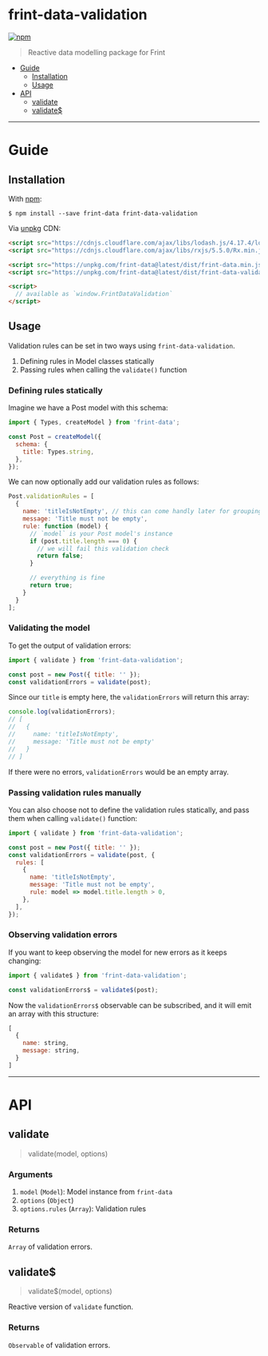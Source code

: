 # frint-data-validation

[![npm](https://img.shields.io/npm/v/frint-data-validation.svg)](https://www.npmjs.com/package/frint-data-validation)

> Reactive data modelling package for Frint

<!-- MarkdownTOC autolink=true bracket=round -->

- [Guide](#guide)
  - [Installation](#installation)
  - [Usage](#usage)
- [API](#api)
  - [validate](#validate)
  - [validate$](#validate-1)

<!-- /MarkdownTOC -->

---

# Guide

## Installation

With [npm](https://www.npmjs.com/):

```
$ npm install --save frint-data frint-data-validation
```

Via [unpkg](https://unpkg.com) CDN:

```html
<script src="https://cdnjs.cloudflare.com/ajax/libs/lodash.js/4.17.4/lodash.min.js"></script>
<script src="https://cdnjs.cloudflare.com/ajax/libs/rxjs/5.5.0/Rx.min.js"></script>

<script src="https://unpkg.com/frint-data@latest/dist/frint-data.min.js"></script>
<script src="https://unpkg.com/frint-data@latest/dist/frint-data-validation.min.js"></script>

<script>
  // available as `window.FrintDataValidation`
</script>
```

## Usage

Validation rules can be set in two ways using `frint-data-validation`.

1. Defining rules in Model classes statically
1. Passing rules when calling the `validate()` function

### Defining rules statically

Imagine we have a Post model with this schema:

```js
import { Types, createModel } from 'frint-data';

const Post = createModel({
  schema: {
    title: Types.string,
  },
});
```

We can now optionally add our validation rules as follows:

```js
Post.validationRules = [
  {
    name: 'titleIsNotEmpty', // this can come handly later for grouping errors
    message: 'Title must not be empty',
    rule: function (model) {
      // `model` is your Post model's instance
      if (post.title.length === 0) {
        // we will fail this validation check
        return false;
      }

      // everything is fine
      return true;
    }
  }
];
```

### Validating the model

To get the output of validation errors:

```js
import { validate } from 'frint-data-validation';

const post = new Post({ title: '' });
const validationErrors = validate(post);
```

Since our `title` is empty here, the `validationErrors` will return this array:

```js
console.log(validationErrors);
// [
//   {
//     name: 'titleIsNotEmpty',
//     message: 'Title must not be empty'
//   }
// ]
```

If there were no errors, `validationErrors` would be an empty array.

### Passing validation rules manually

You can also choose not to define the validation rules statically, and pass them when calling `validate()` function:

```js
import { validate } from 'frint-data-validation';

const post = new Post({ title: '' });
const validationErrors = validate(post, {
  rules: [
    {
      name: 'titleIsNotEmpty',
      message: 'Title must not be empty',
      rule: model => model.title.length > 0,
    },
  ],
});
```

### Observing validation errors

If you want to keep observing the model for new errors as it keeps changing:

```js
import { validate$ } from 'frint-data-validation';

const validationErrors$ = validate$(post);
```

Now the `validationErrors$` observable can be subscribed, and it will emit an array with this structure:

```js
[
  {
    name: string,
    message: string,
  }
]
```

---

# API

## validate

> validate(model, options)

### Arguments

1. `model` (`Model`): Model instance from `frint-data`
1. `options` (`Object`)
1. `options.rules` (`Array`): Validation rules

### Returns

`Array` of validation errors.

## validate$

> validate$(model, options)

Reactive version of `validate` function.

### Returns

`Observable` of validation errors.
